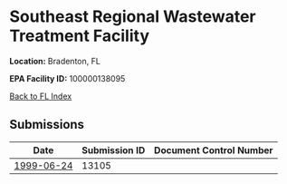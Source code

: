 # Southeast Regional Wastewater Treatment Facility

**Location:** Bradenton, FL

**EPA Facility ID:** 100000138095

[Back to FL Index](../../index.md)

## Submissions

| Date | Submission ID | Document Control Number |
|------|--------------|-------------------------|
| [1999-06-24](submissions/13105.md) | 13105 |  |
